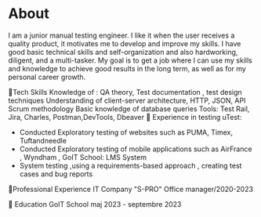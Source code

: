 # About
I am a junior manual testing engineer. I like it when the user receives a quality product, it motivates me to develop and improve my skills. 
I have good basic technical skills and self-organization and also hardworking, diligent, and a multi-tasker. 
My goal is to get a job where I can use my skills and knowledge to achieve good results in the long term, as well as for my personal career growth.

📍Tech Skills
Knowledge of : 
QA theory, Test documentation , test design techniques Understanding of client-server architecture, HTTP, JSON, API Scrum methodology 
Basic knowledge of database queries 
Tools: Test Rail, Jira, Charles, Postman,DevTools, Dbeaver
📍 Experience in testing
  uTest:
- Conducted Exploratory testing of websites such as PUMA, Timex, Tuftandneedle 
- Conducted Exploratory testing of mobile applications such as AirFrance , Wyndham ,
GoIT School: LMS System 
- System testing ,using a requirements-based approach , creating test cases and bug reports

📍Professional Experience
 IT Company "S-PRO"
Office manager/2020-2023


📍 Education
GoIT Sсhool 
maj 2023 - septembre 2023


